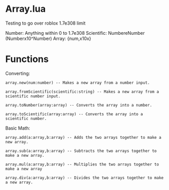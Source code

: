 # Array.lua
Testing to go over roblox 1.7e308 limit

Number: Anything within 0 to 1.7e308
Scientific: NumbereNumber (Numberx10^Number)
Array: {num,x10x}

# Functions
Converting:

    array.new(num:number) -- Makes a new array from a number input.

    array.fromScientific(scientific:string) -- Makes a new array from a scientific number input.

    array.toNumber(array:array) -- Converts the array into a number.

    array.toScientific(array:array) -- Converts the array into a scientific number.

Basic Math:

    array.add(a:array,b:array) -- Adds the two arrays together to make a new array.

    array.sub(a:array,b:array) -- Subtracts the two arrays together to make a new array.

    array.mul(a:array,b:array) -- Multiplies the two arrays together to make a new array

    array.div(a:array,b:array) -- Divides the two arrays together to make a new array.